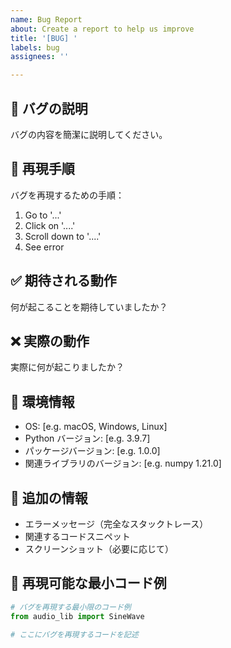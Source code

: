 ```yaml
---
name: Bug Report
about: Create a report to help us improve
title: '[BUG] '
labels: bug
assignees: ''

---
```


## 🐛 バグの説明
バグの内容を簡潔に説明してください。

## 🔄 再現手順
バグを再現するための手順：

1. Go to '...'
2. Click on '....'
3. Scroll down to '....'
4. See error

## ✅ 期待される動作
何が起こることを期待していましたか？

## ❌ 実際の動作
実際に何が起こりましたか？

## 📱 環境情報
- OS: [e.g. macOS, Windows, Linux]
- Python バージョン: [e.g. 3.9.7]
- パッケージバージョン: [e.g. 1.0.0]
- 関連ライブラリのバージョン: [e.g. numpy 1.21.0]

## 📎 追加の情報
- エラーメッセージ（完全なスタックトレース）
- 関連するコードスニペット
- スクリーンショット（必要に応じて）

## 📝 再現可能な最小コード例
```python
# バグを再現する最小限のコード例
from audio_lib import SineWave

# ここにバグを再現するコードを記述
```
